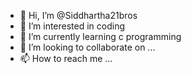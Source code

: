 - 👋 Hi, I’m @Siddhartha21bros
- 👀 I’m interested in coding
- 🌱 I’m currently learning c programming
- 💞️ I’m looking to collaborate on ...
- 📫 How to reach me ...

<!---
Siddhartha21bros/Siddhartha21bros is a ✨ special ✨ repository because its `README.md` (this file) appears on your GitHub profile.
You can click the Preview link to take a look at your changes.
--->
